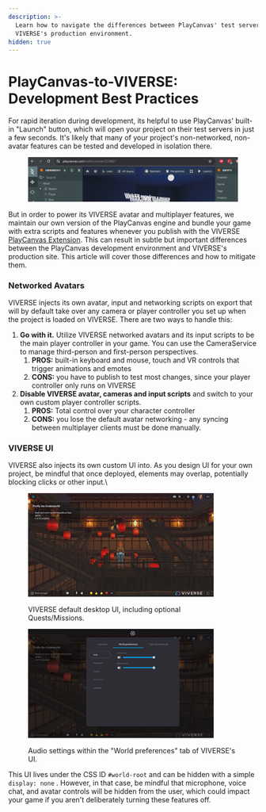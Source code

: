 ```yaml
---
description: >-
  Learn how to navigate the differences between PlayCanvas' test servers and
  VIVERSE's production environment.
hidden: true
---
```


# PlayCanvas-to-VIVERSE: Development Best Practices

For rapid iteration during development, its helpful to use PlayCanvas' built-in "Launch" button, which will open your project on their test servers in just a few seconds. It's likely that many of your project's non-networked, non-avatar features can be tested and developed in isolation there.

<figure><img src="../.gitbook/assets/image (1) (1) (1) (1) (1).png" alt=""><figcaption></figcaption></figure>

But in order to power its VIVERSE avatar and multiplayer features, we maintain our own version of the PlayCanvas engine and bundle your game with extra scripts and features whenever you publish with the VIVERSE [PlayCanvas Extension](playcanvas-extension-setup.md). This can result in subtle but important differences between the PlayCanvas development environment and VIVERSE's production site. This article will cover those differences and how to mitigate them.

### Networked Avatars

VIVERSE injects its own avatar, input and networking scripts on export that will by default take over any camera or player controller you set up when the project is loaded on VIVERSE. There are two ways to handle this:

1. **Go with it.** Utilize VIVERSE networked avatars and its input scripts to be the main player controller in your game. You can use the CameraService to manage third-person and first-person perspectives.
   1. **PROS:** built-in keyboard and mouse, touch and VR controls that trigger animations and emotes
   2. **CONS:** you have to publish to test most changes, since your player controller only runs on VIVERSE
2. **Disable VIVERSE avatar, cameras and input scripts** and switch to your own custom player controller scripts.
   1. **PROS:** Total control over your character controller&#x20;
   2. **CONS:** you lose the default avatar networking - any syncing between multiplayer clients must be done manually.

### VIVERSE UI

VIVERSE also injects its own custom UI into. As you design UI for your own project, be mindful that once deployed, elements may overlap, potentially blocking clicks or other input.\


<figure><img src="../.gitbook/assets/image (7) (1).png" alt="" width="375"><figcaption><p>VIVERSE default desktop UI, including optional Quests/Missions.</p></figcaption></figure>

<figure><img src="../.gitbook/assets/image (4) (1) (1).png" alt="" width="375"><figcaption><p>Audio settings within the "World preferences" tab of VIVERSE's UI.</p></figcaption></figure>

This UI lives under the CSS ID `#world-root`  and can be hidden with a simple `display: none` . However, in that case, be mindful that microphone, voice chat, and avatar controls will be hidden from the user, which could impact your game if you aren't deliberately turning these features off.

